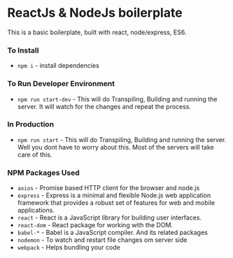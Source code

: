 # ReactJs & NodeJs boilerplate

This is a basic boilerplate, built with react, node/express, ES6.

### To Install

* `npm i` - install dependencies

### To Run Developer Environment

* `npm run start-dev` - This will do Transpiling, Building and running the server. It will watch for the changes and repeat the process.

### In Production

* `npm run start` -  This will do Transpiling, Building and running the server. Well you dont have to worry about this. Most of the servers will take care of this.


### NPM Packages Used

* `axios` - Promise based HTTP client for the browser and node.js
* `express` - Express is a minimal and flexible Node.js web application framework that provides a robust set of features for web and mobile applications.
* `react` - React is a JavaScript library for building user interfaces.
* `react-dom` - React package for working with the DOM.
* `babel-*` - Babel is a JavaScript compiler. And its related packages
* `nodemon` - To watch and restart file changes om server side
* `webpack` - Helps bundling your code




